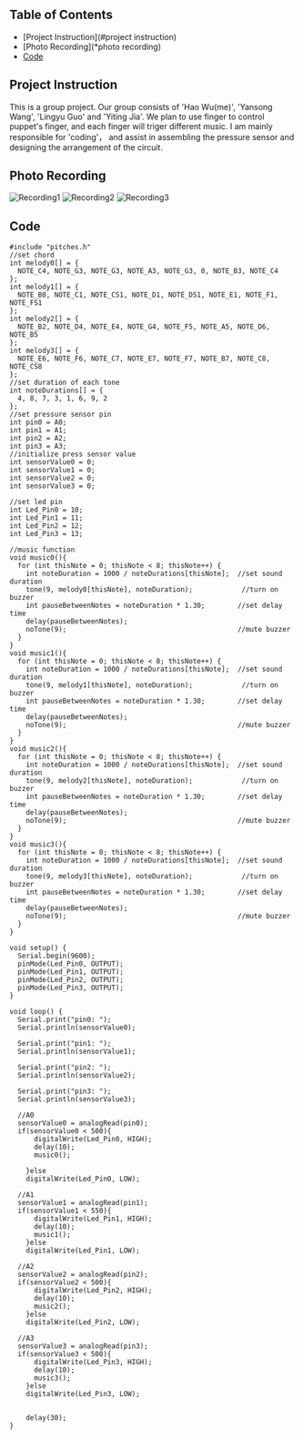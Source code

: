 ## Table of Contents
* [Project Instruction](#project instruction)
* [Photo Recording](*photo recording)
* [Code](*code)

## Project Instruction
This is a group project. Our group consists of 'Hao Wu(me)', 'Yansong Wang', 'Lingyu Guo' and 'Yiting Jia'. We plan to use finger to control puppet's finger, and each finger will triger different music.
I am mainly responsible for 'coding'， and assist in assembling the pressure sensor and designing the arrangement of the circuit.

## Photo Recording
![Recording1](https://user-images.githubusercontent.com/91842476/143960686-49359c61-d44f-49d7-ae11-dbde6e512bd6.JPG)
![Recording2](https://user-images.githubusercontent.com/91842476/143960696-41aa121f-ccfe-41c0-ad37-e351e6d314ad.JPG)
![Recording3](https://user-images.githubusercontent.com/91842476/143960704-01b69665-2ddf-4921-98ae-97bf0498a011.JPG)

## Code
```
#include "pitches.h"
//set chord
int melody0[] = {
  NOTE_C4, NOTE_G3, NOTE_G3, NOTE_A3, NOTE_G3, 0, NOTE_B3, NOTE_C4
};
int melody1[] = {
  NOTE_B0, NOTE_C1, NOTE_CS1, NOTE_D1, NOTE_DS1, NOTE_E1, NOTE_F1, NOTE_FS1
};
int melody2[] = {
  NOTE_B2, NOTE_D4, NOTE_E4, NOTE_G4, NOTE_F5, NOTE_A5, NOTE_D6, NOTE_B5
};
int melody3[] = {
  NOTE_E6, NOTE_F6, NOTE_C7, NOTE_E7, NOTE_F7, NOTE_B7, NOTE_C8, NOTE_CS8
};
//set duration of each tone
int noteDurations[] = {
  4, 8, 7, 3, 1, 6, 9, 2
};
//set pressure sensor pin
int pin0 = A0;
int pin1 = A1;
int pin2 = A2;
int pin3 = A3;
//initialize press sensor value
int sensorValue0 = 0;
int sensorValue1 = 0;
int sensorValue2 = 0;
int sensorValue3 = 0;

//set led pin
int Led_Pin0 = 10;
int Led_Pin1 = 11;
int Led_Pin2 = 12;
int Led_Pin3 = 13;

//music function
void music0(){
  for (int thisNote = 0; thisNote < 8; thisNote++) {
    int noteDuration = 1000 / noteDurations[thisNote];  //set sound duration
    tone(9, melody0[thisNote], noteDuration);            //turn on buzzer
    int pauseBetweenNotes = noteDuration * 1.30;        //set delay time
    delay(pauseBetweenNotes);
    noTone(9);                                          //mute buzzer
  }
}
void music1(){
  for (int thisNote = 0; thisNote < 8; thisNote++) {
    int noteDuration = 1000 / noteDurations[thisNote];  //set sound duration
    tone(9, melody1[thisNote], noteDuration);            //turn on buzzer
    int pauseBetweenNotes = noteDuration * 1.30;        //set delay time
    delay(pauseBetweenNotes);
    noTone(9);                                          //mute buzzer
  }
}
void music2(){
  for (int thisNote = 0; thisNote < 8; thisNote++) {
    int noteDuration = 1000 / noteDurations[thisNote];  //set sound duration
    tone(9, melody2[thisNote], noteDuration);            //turn on buzzer
    int pauseBetweenNotes = noteDuration * 1.30;        //set delay time
    delay(pauseBetweenNotes);
    noTone(9);                                          //mute buzzer
  }
}
void music3(){
  for (int thisNote = 0; thisNote < 8; thisNote++) {
    int noteDuration = 1000 / noteDurations[thisNote];  //set sound duration
    tone(9, melody3[thisNote], noteDuration);            //turn on buzzer
    int pauseBetweenNotes = noteDuration * 1.30;        //set delay time
    delay(pauseBetweenNotes);
    noTone(9);                                          //mute buzzer
  }
}

void setup() {
  Serial.begin(9600);
  pinMode(Led_Pin0, OUTPUT); 
  pinMode(Led_Pin1, OUTPUT);
  pinMode(Led_Pin2, OUTPUT);
  pinMode(Led_Pin3, OUTPUT);
}

void loop() {
  Serial.print("pin0: ");
  Serial.println(sensorValue0);

  Serial.print("pin1: ");
  Serial.println(sensorValue1);  
  
  Serial.print("pin2: ");
  Serial.println(sensorValue2);

  Serial.print("pin3: ");
  Serial.println(sensorValue3);
  
  //A0
  sensorValue0 = analogRead(pin0);
  if(sensorValue0 < 500){
      digitalWrite(Led_Pin0, HIGH);
      delay(10);
      music0();
      
    }else
    digitalWrite(Led_Pin0, LOW);

  //A1
  sensorValue1 = analogRead(pin1);
  if(sensorValue1 < 550){
      digitalWrite(Led_Pin1, HIGH);
      delay(10);
      music1();
    }else
    digitalWrite(Led_Pin1, LOW);

  //A2
  sensorValue2 = analogRead(pin2);
  if(sensorValue2 < 500){
      digitalWrite(Led_Pin2, HIGH);
      delay(10);
      music2();
    }else
    digitalWrite(Led_Pin2, LOW);

  //A3
  sensorValue3 = analogRead(pin3);
  if(sensorValue3 < 500){
      digitalWrite(Led_Pin3, HIGH);
      delay(10);
      music3();
    }else
    digitalWrite(Led_Pin3, LOW);

    
    delay(30);
} 
```
